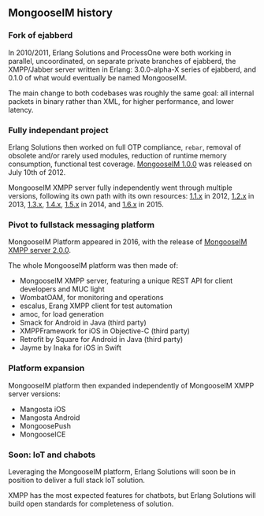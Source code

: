 ## MongooseIM history

### Fork of ejabberd

In 2010/2011, Erlang Solutions and ProcessOne were both working in parallel, uncoordinated, on separate private branches of ejabberd, the XMPP/Jabber server written in Erlang: 3.0.0-alpha-X series of ejabberd, and 0.1.0 of what would eventually be named MongooseIM.

The main change to both codebases was roughly the same goal: all internal packets in binary rather than XML, for higher performance, and lower latency.


### Fully independant project

Erlang Solutions then worked on full OTP compliance, `rebar`, removal of obsolete and/or rarely used modules, reduction of runtime memory consumption, functional test coverage. [MongooseIM 1.0.0](https://github.com/esl/MongooseIM/releases/tag/1.0.0) was released on July 10th of 2012.

MongooseIM XMPP server fully independently went through multiple versions, following its own path with its own resources: [1.1.x](https://github.com/esl/MongooseIM/releases/tag/1.1.0) in 2012, [1.2.x](https://github.com/esl/MongooseIM/releases/tag/1.2.0) in 2013, [1.3.x](https://github.com/esl/MongooseIM/releases/tag/1.3.0), [1.4.x](https://github.com/esl/MongooseIM/releases/tag/1.4.0),  [1.5.x](https://github.com/esl/MongooseIM/releases/tag/1.5.0) in 2014, and [1.6.x](https://github.com/esl/MongooseIM/releases/tag/1.6.0) in 2015.


### Pivot to fullstack messaging platform

MongooseIM Platform appeared in 2016, with the release of [MongooseIM XMPP server 2.0.0](https://github.com/esl/MongooseIM/releases/tag/2.0.0).

The whole MongooseIM platform was then made of:
* MongooseIM XMPP server, featuring a unique REST API for client developers and MUC light
* WombatOAM, for monitoring and operations
* escalus, Erang XMPP client for test automation
* amoc, for load generation
* Smack for Android in Java (third party)
* XMPPFramework for iOS in Objective-C (third party)
* Retrofit by Square for Android in Java (third party)
* Jayme by Inaka for iOS in Swift


### Platform expansion

MongooseIM platform then expanded independently of MongooseIM XMPP server versions:
* Mangosta iOS
* Mangosta Android
* MongoosePush
* MongooseICE


### Soon: IoT and chabots

Leveraging the MongooseIM platform, Erlang Solutions will soon be in position to deliver a full stack IoT solution.

XMPP has the most expected features for chatbots, but Erlang Solutions will build open standards for completeness of solution.
